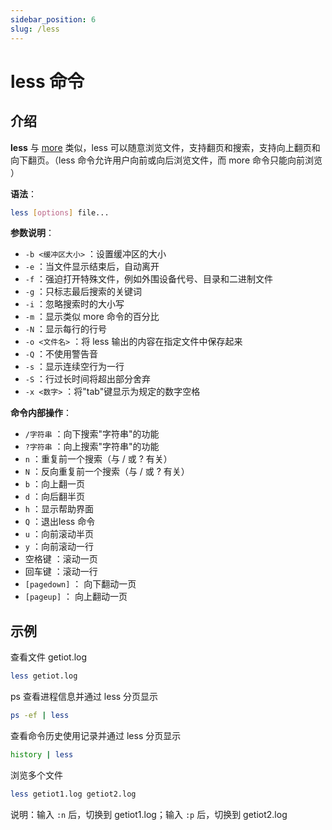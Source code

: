 ```yaml
---
sidebar_position: 6
slug: /less
---
```


# less 命令



## 介绍

**less** 与 [more](/linux-command/more) 类似，less 可以随意浏览文件，支持翻页和搜索，支持向上翻页和向下翻页。（less 命令允许用户向前或向后浏览文件，而 more 命令只能向前浏览 ）

**语法**：

```bash
less [options] file...
```

**参数说明**：

- `-b <缓冲区大小>` ：设置缓冲区的大小
- `-e` ：当文件显示结束后，自动离开
- `-f` ：强迫打开特殊文件，例如外围设备代号、目录和二进制文件
- `-g` ：只标志最后搜索的关键词
- `-i` ：忽略搜索时的大小写
- `-m` ：显示类似 more 命令的百分比
- `-N` ：显示每行的行号
- `-o <文件名>` ：将 less 输出的内容在指定文件中保存起来
- `-Q` ：不使用警告音
- `-s` ：显示连续空行为一行
- `-S` ：行过长时间将超出部分舍弃
- `-x <数字>` ：将"tab"键显示为规定的数字空格

**命令内部操作**：

- `/字符串` ：向下搜索"字符串"的功能
- `?字符串` ：向上搜索"字符串"的功能
- `n` ：重复前一个搜索（与 / 或 ? 有关）
- `N` ：反向重复前一个搜索（与 / 或 ? 有关）
- `b` ：向上翻一页
- `d` ：向后翻半页
- `h` ：显示帮助界面
- `Q` ：退出less 命令
- `u` ：向前滚动半页
- `y` ：向前滚动一行
- 空格键 ：滚动一页
- 回车键 ：滚动一行
- `[pagedown]` ： 向下翻动一页
- `[pageup]` ： 向上翻动一页



## 示例

查看文件 getiot.log

```bash
less getiot.log
```

ps 查看进程信息并通过 less 分页显示

```bash
ps -ef | less
```

查看命令历史使用记录并通过 less 分页显示

```bash
history | less
```

浏览多个文件

```bash
less getiot1.log getiot2.log
```

说明：输入 `:n` 后，切换到 getiot1.log；输入 `:p` 后，切换到 getiot2.log